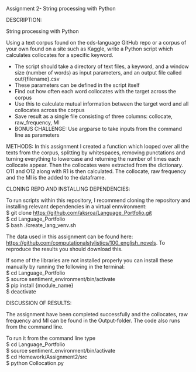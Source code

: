 Assignment 2- String processing with Python

DESCRIPTION:

String processing with Python

Using a text corpus found on the cds-language GitHub repo or a corpus of your own found on a site such as Kaggle, write a Python script which calculates collocates for a specific keyword.

- The script should take a directory of text files, a keyword, and a window size (number of words) as input parameters, and an output file called out/{filename}.csv
- These parameters can be defined in the script itself
- Find out how often each word collocates with the target across the corpus
- Use this to calculate mutual information between the target word and all collocates across the corpus
- Save result as a single file consisting of three columns: collocate, raw_frequency, MI
- BONUS CHALLENGE: Use argparse to take inputs from the command line as parameters

METHODS:
In this assignment I created a function which looped over all the texts from the corpus, splitting by whitespaces, removing punctations and turning everything to lowercase and returning the number of times each collocate appear. Then the collocates were extracted from the dictionary. O11 and O12 along with R1 is then calculated. The collocate, raw frequency and the MI is the added to the dataframe.                                                                                                                                                                              

CLONING REPO AND INSTALLING DEPENDENCIES:

                                                                                                                                                
To run scripts within this repository, I recommend cloning the repository and installing relevant dependencies in a virtual ennvironment:      
$ git clone https://github.com/aksroa/Language_Portfolio.git                                                                                                                                                                                                                                       
$ cd Language_Portfolio                                                                                                                                                                                                                                                                  
$ bash ./create_lang_venv.sh                                                                                                                                                                                                                                                 


The data used in this assignment can be found here: https://github.com/computationalstylistics/100_english_novels. To reproduce the results 
                                                                                                                                             you should download this.                                                                                                                                                                                                                                                                
                                                                                                                                             
If some of the libraries are not installed properly you can install these manually by running the following in the terminal:                                                                                                                                                              
$ cd Language_Portfolio                                                                                                                      
$ source sentiment_environment/bin/activate                                                                                                  
$ pip install {module_name}                                                                                                                  
$ deactivate                                                                                                                                  

DISCUSSION OF RESULTS: 

The assignment have been completed successfully and the collocates, raw frequency and MI can be found in the Output-folder. The code also runs from the command line.

To run it from the command line type                                                                                                          
$ cd Language_Portfolio                                                                                                                              
$ source sentiment_environment/bin/activate                                                                                                  
$ cd Homework/Assignment2/src                                                                                                                
$ python Collocation.py                                                                                                                      


